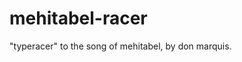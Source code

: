 mehitabel-racer
===============

"typeracer" to the song of mehitabel, by don marquis.

<!-- needs development setup instructions, like all readme's should. -->